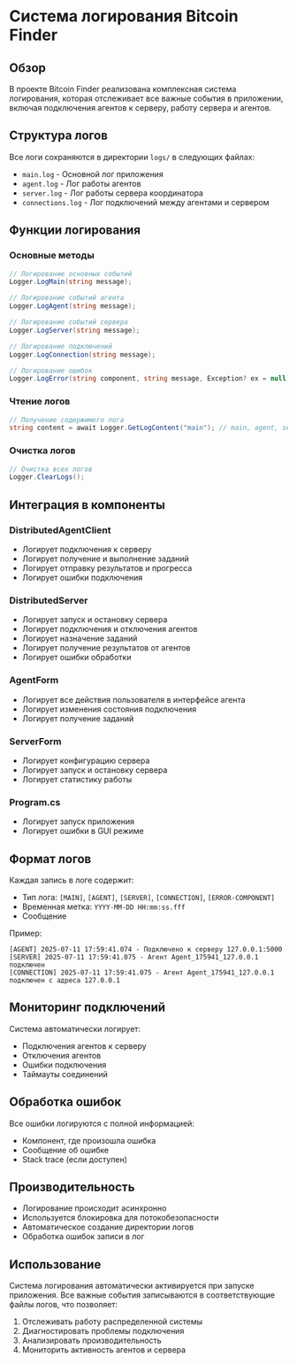# Система логирования Bitcoin Finder

## Обзор

В проекте Bitcoin Finder реализована комплексная система логирования, которая отслеживает все важные события в приложении, включая подключения агентов к серверу, работу сервера и агентов.

## Структура логов

Все логи сохраняются в директории `logs/` в следующих файлах:

- `main.log` - Основной лог приложения
- `agent.log` - Лог работы агентов
- `server.log` - Лог работы сервера координатора
- `connections.log` - Лог подключений между агентами и сервером

## Функции логирования

### Основные методы

```csharp
// Логирование основных событий
Logger.LogMain(string message);

// Логирование событий агента
Logger.LogAgent(string message);

// Логирование событий сервера
Logger.LogServer(string message);

// Логирование подключений
Logger.LogConnection(string message);

// Логирование ошибок
Logger.LogError(string component, string message, Exception? ex = null);
```

### Чтение логов

```csharp
// Получение содержимого лога
string content = await Logger.GetLogContent("main"); // main, agent, server, connection
```

### Очистка логов

```csharp
// Очистка всех логов
Logger.ClearLogs();
```

## Интеграция в компоненты

### DistributedAgentClient
- Логирует подключения к серверу
- Логирует получение и выполнение заданий
- Логирует отправку результатов и прогресса
- Логирует ошибки подключения

### DistributedServer
- Логирует запуск и остановку сервера
- Логирует подключения и отключения агентов
- Логирует назначение заданий
- Логирует получение результатов от агентов
- Логирует ошибки обработки

### AgentForm
- Логирует все действия пользователя в интерфейсе агента
- Логирует изменения состояния подключения
- Логирует получение заданий

### ServerForm
- Логирует конфигурацию сервера
- Логирует запуск и остановку сервера
- Логирует статистику работы

### Program.cs
- Логирует запуск приложения
- Логирует ошибки в GUI режиме

## Формат логов

Каждая запись в логе содержит:
- Тип лога: `[MAIN]`, `[AGENT]`, `[SERVER]`, `[CONNECTION]`, `[ERROR-COMPONENT]`
- Временная метка: `YYYY-MM-DD HH:mm:ss.fff`
- Сообщение

Пример:
```
[AGENT] 2025-07-11 17:59:41.074 - Подключено к серверу 127.0.0.1:5000
[SERVER] 2025-07-11 17:59:41.075 - Агент Agent_175941_127.0.0.1 подключен
[CONNECTION] 2025-07-11 17:59:41.075 - Агент Agent_175941_127.0.0.1 подключен с адреса 127.0.0.1
```

## Мониторинг подключений

Система автоматически логирует:
- Подключения агентов к серверу
- Отключения агентов
- Ошибки подключения
- Таймауты соединений

## Обработка ошибок

Все ошибки логируются с полной информацией:
- Компонент, где произошла ошибка
- Сообщение об ошибке
- Stack trace (если доступен)

## Производительность

- Логирование происходит асинхронно
- Используется блокировка для потокобезопасности
- Автоматическое создание директории логов
- Обработка ошибок записи в лог

## Использование

Система логирования автоматически активируется при запуске приложения. Все важные события записываются в соответствующие файлы логов, что позволяет:

1. Отслеживать работу распределенной системы
2. Диагностировать проблемы подключения
3. Анализировать производительность
4. Мониторить активность агентов и сервера 